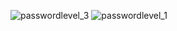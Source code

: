 ![passwordlevel_3](https://github.com/polocoffee/Password-Level/assets/74167396/1e199c22-d6ed-497f-ba8d-64a3f8efb602)
![passwordlevel_1](https://github.com/polocoffee/Password-Level/assets/74167396/23a30df6-aa26-4555-af91-02e6a825217c)

